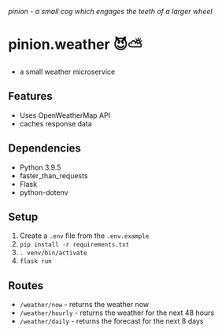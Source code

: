 _pinion - a small cog which engages the teeth of a larger wheel_

# pinion.weather 😈⛅

- a small weather microservice

## Features

- Uses OpenWeatherMap API
- caches response data

## Dependencies

- Python 3.9.5
- faster_than_requests
- Flask
- python-dotenv

## Setup

1. Create a `.env` file from the `.env.example`
2. `pip install -r requirements.txt`
3. `. venv/bin/activate`
4. `flask run`

## Routes

- `/weather/now` - returns the weather now
- `/weather/hourly` - returns the weather for the next 48 hours
- `/weather/daily` - returns the forecast for the next 8 days

